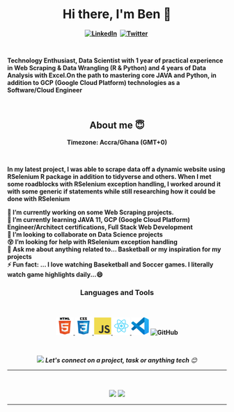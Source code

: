   <p>
  <h1 align="center"><b> Hi there, I'm Ben 👋</h1>
</p>                                          

<p align="center">
<a href="https://https://www.linkedin.com/in/benjaminaboagye"><img src="https://img.shields.io/badge/linkedin-%230077B5.svg?&style=for-the-badge&logo=linkedin&logoColor=white" alt="LinkedIn" /></a>&nbsp;
<a href="https://twitter.com/kkbenjy"><img src="https://img.shields.io/badge/Twitter-1DA1F2?style=for-the-badge&logo=twitter&logoColor=white" alt="Twitter" /></a>&nbsp;
</p>
<br />
<p>Technology Enthusiast, Data Scientist with 1 year of practical experience in Web Scraping & Data Wrangling (R & Python) and 4 years of Data Analysis with Excel.On the path to mastering core JAVA and Python, in addition to GCP (Google Cloud Platform) technologies as a Software/Cloud Engineer </p>
<br />

<h2 align="center">About me 😇</h2>
<p align="center">
Timezone: Accra/Ghana (GMT+0)
</p>
<br />
<p>In my latest project, I was able to scrape data off a dynamic website using RSelenium R package in addition to tidyverse and others. When I met some roadblocks with RSelenium exception handling, I worked around it with some generic if statements while still researching how it could be done with RSelenium</p>

:muscle: I’m currently working on some Web Scraping projects.<br />
:eyes: I’m currently learning JAVA 11, GCP (Google Cloud Platform) Engineer/Architect certifications, Full Stack Web Development <br />
:raising_hand: I’m looking to collaborate on Data Science projects<br />
:dizzy_face: I’m looking for help with RSelenium exception handling<br />
💬 Ask me about anything related to... Basketball or my inspiration for my projects <br />
⚡ Fun fact: ... I love watching Baseketball and Soccer games. I literally watch game highlights daily...😄<br />

<p>
<h3 align="center"> Languages and Tools</h3>
</p>
<br />
<p align="center">
<a href="https://www.w3.org/html/" target="_blank"> <img src="https://raw.githubusercontent.com/devicons/devicon/master/icons/html5/html5-original-wordmark.svg" alt="html5" width="40" height="40"/> </a>
<a href="https://www.w3schools.com/css/" target="_blank"> <img src="https://raw.githubusercontent.com/devicons/devicon/master/icons/css3/css3-original-wordmark.svg" alt="css3" width="40" height="40"/> </a>
<a href="https://developer.mozilla.org/en-US/docs/Web/JavaScript" target="_blank"> <img src="https://raw.githubusercontent.com/devicons/devicon/master/icons/javascript/javascript-original.svg" alt="javascript" width="40" height="40"/> </a>
<a href="https://reactjs.org/" target="_blank"> <img src="https://raw.githubusercontent.com/github/explore/80688e429a7d4ef2fca1e82350fe8e3517d3494d/topics/react/react.png" alt="react" width="40" height="40"/> </a>
<!--<a href="https://nextjs.org/" target="_blank"> <img src="https://github.com/YuriDevAT/YuriDevAT/blob/main/nextjs.png" alt="nextjs" width="40" height="40"/> </a>-->
<img alt="Visual Studio Code" width="40px" src="https://raw.githubusercontent.com/github/explore/80688e429a7d4ef2fca1e82350fe8e3517d3494d/topics/visual-studio-code/visual-studio-code.png" />
<img alt="GitHub" width="40px" src="https://github.com/YuriDevAT/YuriDevAT/blob/main/github_.png" />  
<!--<a href="https://www.figma.com/" target="_blank"> <img src="https://www.vectorlogo.zone/logos/figma/figma-icon.svg" alt="figma" width="40" height="40"/> </a>-->
   </p>
<br />
<p align="center">
<img src="https://media.giphy.com/media/LnQjpWaON8nhr21vNW/giphy.gif" width="60"> <em><b>Let's connect on a project, task or anything tech</b> </b> 😊</em>
</p>

---

<br />
<p align="center">
<img src="https://github-readme-stats.vercel.app/api?username=kwakuben&theme=radical&show_icons=true" width="450"/>
<img src="https://github-readme-stats.vercel.app/api/top-langs/?username=kwakuben&layout=compact&theme=radical" width="450" />
</p>

---

<!--
**kwakuben/kwakuben** is a ✨ _special_ ✨ repository because its `README.md` (this file) appears on your GitHub profile.

Here are some ideas to get you started:

- 🔭 I’m currently working on some Web Scraping projects, 
- 🌱 I’m currently learning JAVA 11, GCP (Google Cloud Platform) Engineer/Architect certifications, Full Stack Web Development
- 👯 I’m looking to collaborate on Data Science projects
- 🤔 I’m looking for help with RSelenium exception handling
- 💬 Ask me about ...
- 📫 How to reach me: ...
- 😄 Pronouns: He, Him
- ⚡ Fun fact: I love watching Basketball and Soccer
-->
